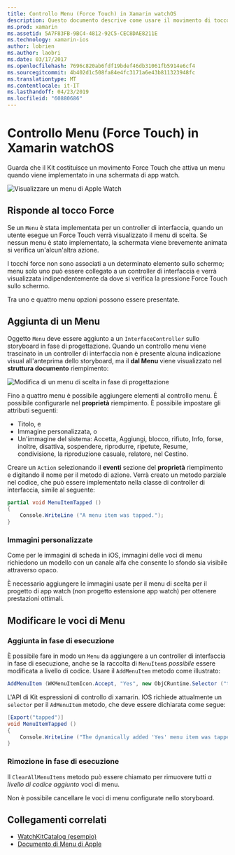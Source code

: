 ```yaml
---
title: Controllo Menu (Force Touch) in Xamarin watchOS
description: Questo documento descrive come usare il movimento di tocco force watchOS in Xamarin. Illustra come rispondere a un dispositivo a tocco force, come aggiungere un menu di scelta e la modifica di voci di menu.
ms.prod: xamarin
ms.assetid: 5A7F83FB-9BC4-4812-92C5-CEC8DAE8211E
ms.technology: xamarin-ios
author: lobrien
ms.author: laobri
ms.date: 03/17/2017
ms.openlocfilehash: 7696c820ab6fdf19bdef46db31061fb5914e6cf4
ms.sourcegitcommit: 4b402d1c508fa84e4fc3171a6e43b811323948fc
ms.translationtype: MT
ms.contentlocale: it-IT
ms.lasthandoff: 04/23/2019
ms.locfileid: "60880686"
---
```

# <a name="watchos-menu-control-force-touch-in-xamarin"></a>Controllo Menu (Force Touch) in Xamarin watchOS

Guarda che il Kit costituisce un movimento Force Touch che attiva un menu quando viene implementato in una schermata di app watch.

![](menu-images/menu.png "Visualizzare un menu di Apple Watch")
<!-- watch image courtesy of http://infinitapps.com/bezel/ -->

## <a name="responding-to-force-touch"></a>Risponde al tocco Force

Se un `Menu` è stata implementata per un controller di interfaccia, quando un utente esegue un Force Touch verrà visualizzato il menu di scelta. Se nessun menu è stato implementato, la schermata viene brevemente animata si verifica un'alcun'altra azione.

I tocchi force non sono associati a un determinato elemento sullo schermo; menu solo uno può essere collegato a un controller di interfaccia e verrà visualizzata indipendentemente da dove si verifica la pressione Force Touch sullo schermo.

Tra uno e quattro menu opzioni possono essere presentate.


## <a name="adding-a-menu"></a>Aggiunta di un Menu

Oggetto `Menu` deve essere aggiunto a un `InterfaceController` sullo storyboard in fase di progettazione. Quando un controllo menu viene trascinato in un controller di interfaccia non è presente alcuna indicazione visual all'anteprima dello storyboard, ma il **dal Menu** viene visualizzato nel **struttura documento** riempimento:

![](menu-images/menu-action.png "Modifica di un menu di scelta in fase di progettazione")

Fino a quattro menu è possibile aggiungere elementi al controllo menu. È possibile configurarle nel **proprietà** riempimento. È possibile impostare gli attributi seguenti:

- Titolo, e
- Immagine personalizzata, o
- Un'immagine del sistema: Accetta, Aggiungi, blocco, rifiuto, Info, forse, inoltre, disattiva, sospendere, riprodurre, ripetute, Resume, condivisione, la riproduzione casuale, relatore, nel Cestino.

Creare un `Action` selezionando il **eventi** sezione del **proprietà** riempimento e digitando il nome per il metodo di azione. Verrà creato un metodo parziale nel codice, che può essere implementato nella classe di controller di interfaccia, simile al seguente:

```csharp
partial void MenuItemTapped ()
{
    Console.WriteLine ("A menu item was tapped.");
}
```

### <a name="custom-images"></a>Immagini personalizzate

Come per le immagini di scheda in iOS, immagini delle voci di menu richiedono un modello con un canale alfa che consente lo sfondo sia visibile attraverso opaco.

È necessario aggiungere le immagini usate per il menu di scelta per il progetto di app watch (non progetto estensione app watch) per ottenere prestazioni ottimali.


## <a name="changing-the-menu-items"></a>Modificare le voci di Menu

<!--
### Design Time Items

Menu items added the storyboard can be shown and hidden programmatically.
-->

### <a name="adding-at-runtime"></a>Aggiunta in fase di esecuzione

È possibile fare in modo un `Menu` da aggiungere a un controller di interfaccia in fase di esecuzione, anche se la raccolta di `MenuItem`s *possibile* essere modificata a livello di codice.
Usare il `AddMenuItem` metodo come illustrato:

```csharp
AddMenuItem (WKMenuItemIcon.Accept, "Yes", new ObjCRuntime.Selector ("tapped"));
```

L'API di Kit espressioni di controllo di xamarin. IOS richiede attualmente un `selector` per il `AdMenuItem` metodo, che deve essere dichiarata come segue:

```csharp
[Export("tapped")]
void MenuItemTapped ()
{
    Console.WriteLine ("The dynamically added 'Yes' menu item was tapped.");
}
```

### <a name="removing-at-runtime"></a>Rimozione in fase di esecuzione

Il `ClearAllMenuItems` metodo può essere chiamato per rimuovere tutti *a livello di codice aggiunto* voci di menu.

Non è possibile cancellare le voci di menu configurate nello storyboard.



## <a name="related-links"></a>Collegamenti correlati

- [WatchKitCatalog (esempio)](https://developer.xamarin.com/samples/monotouch/watchOS/WatchKitCatalog/)
- [Documento di Menu di Apple](https://developer.apple.com/library/prerelease/ios/documentation/General/Conceptual/WatchKitProgrammingGuide/Menus.html)
